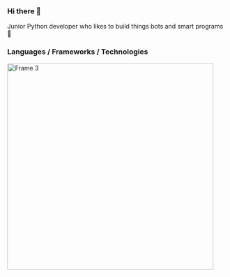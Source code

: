 ### Hi there 👋 
Junior Python developer who likes to build things bots and smart programs🚀

### Languages / Frameworks / Technologies
<img width="473" alt="Frame 3" src="https://user-images.githubusercontent.com/84875420/180800007-586392cd-c5a7-4f9d-91d4-4d57b97407ba.png">

